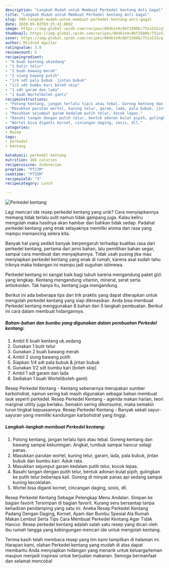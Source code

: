 ```yaml
---
description: "Langkah Mudah untuk Membuat Perkedel kentang Anti Gagal"
title: "Langkah Mudah untuk Membuat Perkedel kentang Anti Gagal"
slug: 500-langkah-mudah-untuk-membuat-perkedel-kentang-anti-gagal
date: 2020-05-02T03:25:41.808Z
image: https://img-global.cpcdn.com/recipes/004b1e9c06f1500b/751x532cq70/perkedel-kentang-foto-resep-utama.jpg
thumbnail: https://img-global.cpcdn.com/recipes/004b1e9c06f1500b/751x532cq70/perkedel-kentang-foto-resep-utama.jpg
cover: https://img-global.cpcdn.com/recipes/004b1e9c06f1500b/751x532cq70/perkedel-kentang-foto-resep-utama.jpg
author: Mildred Aguilar
ratingvalue: 3.9
reviewcount: 5
recipeingredient:
- "6 buah kentang uksedang"
- "1 butir telur"
- "2 buah bawang merah"
- "2 siung bawang putih"
- "1/4 sdt pala bubuk  jintan bubuk"
- "1/2 sdt bumbu kari boleh skip"
- "1 sdt garam dan lada"
- "1 buah Wortelboleh ganti"
recipeinstructions:
- "Potong kentang, jangan terlalu tipis atau tebal. Goreng kentang dan bawang sampai kekuningan. Angkat, tumbuk sampai hancur selagi panas."
- "Masukkan parutan wortel, kuning telur, garam, lada, pala bubuk, jintan bubuk dan bumbu kari. Aduk rata."
- "Masukkan sejumput garam kedalam putih telur, kocok lepas."
- "Basahi tangan dengan putih telur, bentuk adonan bulat pipih, gulingkan ke putih telur beberapa kali. Goreng di minyak panas api sedang sampai kuning kecoklatan."
- "Wortel bisa diganti kornet, cincangan daging, sosis, dll."
categories:
- Resep
tags:
- perkedel
- kentang

katakunci: perkedel kentang 
nutrition: 104 calories
recipecuisine: Indonesian
preptime: "PT27M"
cooktime: "PT35M"
recipeyield: "3"
recipecategory: Lunch

---
```



![Perkedel kentang](https://img-global.cpcdn.com/recipes/004b1e9c06f1500b/751x532cq70/perkedel-kentang-foto-resep-utama.jpg)

Lagi mencari ide resep perkedel kentang yang unik? Cara menyiapkannya memang tidak terlalu sulit namun tidak gampang juga. Kalau keliru mengolah maka hasilnya akan hambar dan bahkan tidak sedap. Padahal perkedel kentang yang enak selayaknya memiliki aroma dan rasa yang mampu memancing selera kita.

Banyak hal yang sedikit banyak berpengaruh terhadap kualitas rasa dari perkedel kentang, pertama dari jenis bahan, lalu pemilihan bahan segar, sampai cara membuat dan menyajikannya. Tidak usah pusing jika mau menyiapkan perkedel kentang yang enak di rumah, karena asal sudah tahu triknya maka hidangan ini mampu jadi suguhan istimewa.

Perkedel kentang ini sangat baik bagi tubuh karena mengandung paket gizi yang lengkap. Kentang mengandung vitamin, mineral, serat serta antioksidan. Tak hanya itu, kentang juga mengandung.


Berikut ini ada beberapa tips dan trik praktis yang dapat diterapkan untuk mengolah perkedel kentang yang siap dikreasikan. Anda bisa membuat Perkedel kentang menggunakan 8 bahan dan 5 langkah pembuatan. Berikut ini cara dalam membuat hidangannya.

<!--inarticleads1-->

##### Bahan-bahan dan bumbu yang digunakan dalam pembuatan Perkedel kentang:

1. Ambil 6 buah kentang uk.sedang
1. Gunakan 1 butir telur
1. Gunakan 2 buah bawang merah
1. Ambil 2 siung bawang putih
1. Siapkan 1/4 sdt pala bubuk &amp; jintan bubuk
1. Gunakan 1/2 sdt bumbu kari (boleh skip)
1. Ambil 1 sdt garam dan lada
1. Sediakan 1 buah Wortel(boleh ganti)


Resep Perkedel Kentang - Kentang sebenarnya merupakan sumber karbohidrat, namun sering kali masih digunakan sebagai bahan membuat lauk seperti perkedel. Resep Perkedel Kentang - agenda makan harian, teori marginal utility juga berlaku. Semakin sering dikonsumsi, maka semakin turun tingkat kepuasannya. Resep Perkedel Kentang - Banyak sekali sayur-sayuran yang memiliki kandungan karbohidrat yang tinggi. 

<!--inarticleads2-->

##### Langkah-langkah membuat Perkedel kentang:

1. Potong kentang, jangan terlalu tipis atau tebal. Goreng kentang dan bawang sampai kekuningan. Angkat, tumbuk sampai hancur selagi panas.
1. Masukkan parutan wortel, kuning telur, garam, lada, pala bubuk, jintan bubuk dan bumbu kari. Aduk rata.
1. Masukkan sejumput garam kedalam putih telur, kocok lepas.
1. Basahi tangan dengan putih telur, bentuk adonan bulat pipih, gulingkan ke putih telur beberapa kali. Goreng di minyak panas api sedang sampai kuning kecoklatan.
1. Wortel bisa diganti kornet, cincangan daging, sosis, dll.


Resep Perkedel Kentang Sebagai Pelengkap Menu Andalan. Simpan ke bagian favorit Tersimpan di bagian favorit. Kurang seru bersantap tanpa kehadiran pendamping yang satu ini. Aneka Resep Perkedel Kentang Padang Dengan Daging, Kornet, Ayam dan Bumbu Spesial Ala Rumah Makan Lembut Serta Tips Cara Membuat Perkedel Kentang Agar Tidak Hancur. Resep perkedel kentang adalah salah satu resep yang dicari oleh ibu rumah tangga yang kebingungan mencari ide untuk mengolah kentang. 

Terima kasih telah membaca resep yang tim kami tampilkan di halaman ini. Harapan kami, olahan Perkedel kentang yang mudah di atas dapat membantu Anda menyiapkan hidangan yang menarik untuk keluarga/teman maupun menjadi inspirasi untuk berjualan makanan. Semoga bermanfaat dan selamat mencoba!
